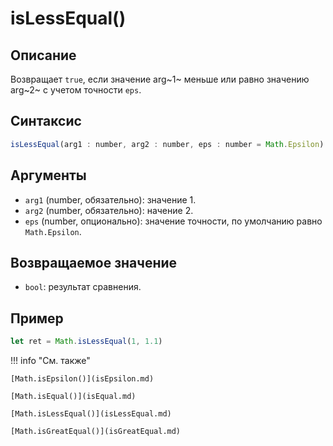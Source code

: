 # isLessEqual()

## Описание
Возвращает `true`, если значение arg~1~ меньше или равно значению arg~2~ с учетом точности `eps`.

## Синтаксис
```javascript
isLessEqual(arg1 : number, arg2 : number, eps : number = Math.Epsilon) : number
``` 

## Аргументы
- `arg1` (number, обязательно): значение 1.
- `arg2` (number, обязательно): начение 2.
- `eps` (number, опционально): значение точности, по умолчанию равно `Math.Epsilon`.

## Возвращаемое значение
- `bool`: результат сравнения.

## Пример
``` javascript linenums="1"
let ret = Math.isLessEqual(1, 1.1)
``` 

!!! info "См. также"

    [Math.isEpsilon()](isEpsilon.md)

    [Math.isEqual()](isEqual.md)

    [Math.isLessEqual()](isLessEqual.md)

    [Math.isGreatEqual()](isGreatEqual.md)

